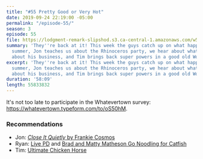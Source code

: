 ```yaml
---
title: "#55 Pretty Good or Very Hot"
date: 2019-09-24 22:19:00 -05:00
permalink: "/episode-55/"
season: 3
episode: 55
file: https://lodgment-remark-slipshod.s3.ca-central-1.amazonaws.com/w55.mp3
summary: 'They''re back at it! This week the guys catch up on what happened over the
  summer, Jon teaches us about the Rhinoceros party, we hear about what Ryan has learned
  about his business, and Tim brings back super powers in a good old Would You Rather. '
excerpt: 'They''re back at it! This week the guys catch up on what happened over the
  summer, Jon teaches us about the Rhinoceros party, we hear about what Ryan has learned
  about his business, and Tim brings back super powers in a good old Would You Rather. '
duration: '58:09'
length: 55833832
---
```


It's not too late to participate in the Whatevertown survey: https://whatevertown.typeform.com/to/oS50hM.

### Recommendations
- Jon: [*Close It Quietly* by Frankie Cosmos](https://open.spotify.com/album/1ktNpFgxer2jAIGyiTpmvJ?si=tzo21kVoQ9Sf2baeHvR-bw)
- Ryan: [Live PD](https://www.aetv.com/shows/live-pd) and [Brad and Matty Matheson Go Noodling for Catfish](https://youtu.be/-JkcZRBUNtw)
- Tim: [Ultimate Chicken Horse](https://www.cleverendeavourgames.com/ultimate-chicken-horse)
